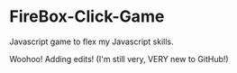 # FireBox-Click-Game
Javascript game to flex my Javascript skills.


Woohoo! Adding edits! (I'm still very, VERY new to GitHub!)
